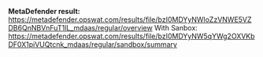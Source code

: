 **MetaDefender result:**
https://metadefender.opswat.com/results/file/bzI0MDYyNWloZzVNWE5VZDB6QnNBVnFuT1lL_mdaas/regular/overview
With Sanbox:
https://metadefender.opswat.com/results/file/bzI0MDYyNW5qYWg2OXVKbDF0X1piVUQtcnk_mdaas/regular/sandbox/summary

